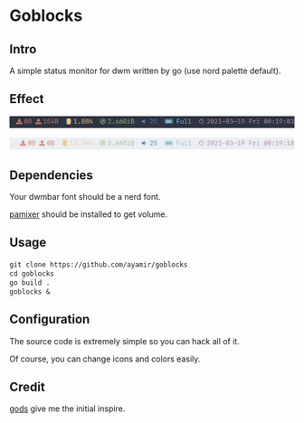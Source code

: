 # Goblocks

## Intro

A simple status monitor for dwm written by go (use nord palette default).

## Effect

![dark](./shot/dark.png)

![light](./shot/light.png)

## Dependencies

Your dwmbar font should be a nerd font.

[pamixer](https://github.com/cdemoulins/pamixer) should be installed to get volume.

## Usage

```shell
git clone https://github.com/ayamir/goblocks
cd goblocks
go build .
goblocks &
```

## Configuration

The source code is extremely simple so you can hack all of it.

Of course, you can change icons and colors easily.

## Credit

[gods](https://github.com/schachmat/gods) give me the initial inspire.
